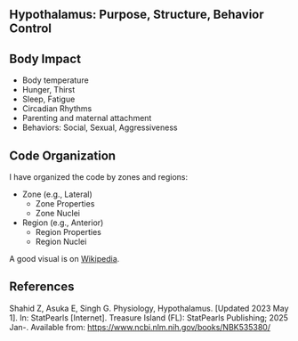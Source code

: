 ## Hypothalamus: Purpose, Structure, Behavior Control

Body Impact
---
- Body temperature
- Hunger, Thirst
- Sleep, Fatigue
- Circadian Rhythms
- Parenting and maternal attachment
- Behaviors: Social, Sexual, Aggressiveness

Code Organization
---
I have organized the code by zones and regions:

- Zone (e.g., Lateral)
  - Zone Properties
  - Zone Nuclei
- Region (e.g., Anterior)
  - Region Properties
  - Region Nuclei

A good visual is on [Wikipedia](https://en.wikipedia.org/wiki/Hypothalamus).


References
---

Shahid Z, Asuka E, Singh G. Physiology, Hypothalamus. [Updated 2023 May 1]. In: StatPearls [Internet]. Treasure Island (FL): StatPearls Publishing; 2025 Jan-. Available from: https://www.ncbi.nlm.nih.gov/books/NBK535380/